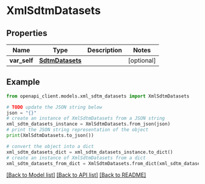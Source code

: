 # XmlSdtmDatasets


## Properties

Name | Type | Description | Notes
------------ | ------------- | ------------- | -------------
**var_self** | [**SdtmDatasets**](SdtmDatasets.md) |  | [optional] 

## Example

```python
from openapi_client.models.xml_sdtm_datasets import XmlSdtmDatasets

# TODO update the JSON string below
json = "{}"
# create an instance of XmlSdtmDatasets from a JSON string
xml_sdtm_datasets_instance = XmlSdtmDatasets.from_json(json)
# print the JSON string representation of the object
print(XmlSdtmDatasets.to_json())

# convert the object into a dict
xml_sdtm_datasets_dict = xml_sdtm_datasets_instance.to_dict()
# create an instance of XmlSdtmDatasets from a dict
xml_sdtm_datasets_from_dict = XmlSdtmDatasets.from_dict(xml_sdtm_datasets_dict)
```
[[Back to Model list]](../README.md#documentation-for-models) [[Back to API list]](../README.md#documentation-for-api-endpoints) [[Back to README]](../README.md)


